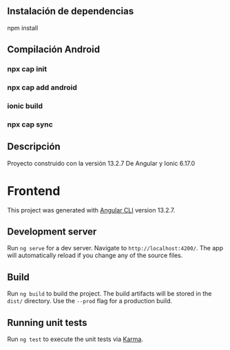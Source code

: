 ## Instalación de dependencias
npm install

## Compilación Android

### npx cap init
### npx cap add android
### ionic build
### npx cap sync

## Descripción

Proyecto construido con la versión 13.2.7 De Angular y Ionic 6.17.0

# Frontend

This project was generated with [Angular CLI](https://github.com/angular/angular-cli) version 13.2.7.

## Development server

Run `ng serve` for a dev server. Navigate to `http://localhost:4200/`. The app will automatically reload if you change any of the source files.


## Build

Run `ng build` to build the project. The build artifacts will be stored in the `dist/` directory. Use the `--prod` flag for a production build.

## Running unit tests

Run `ng test` to execute the unit tests via [Karma](https://karma-runner.github.io).


